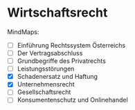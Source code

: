 # Wirtschaftsrecht

MindMaps:
- [ ] Einführung Rechtssystem Österreichs
- [ ] Der Vertragsabschluss
- [ ] Grundbegriffe des Privatrechts
- [ ] Leistungsstörungen
- [x] Schadenersatz und Haftung
- [x] Unternehmensrecht
- [ ] Gesellschaftsrecht
- [ ] Konsumentenschutz und Onlinehandel
